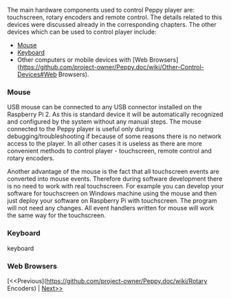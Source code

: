 The main hardware components used to control Peppy player are: touchscreen, rotary encoders and remote control. The details related to this devices were discussed already in the corresponding chapters. The other devices which can be used to control player include:
* [Mouse](https://github.com/project-owner/Peppy.doc/wiki/Other-Control-Devices#Mouse)
* [Keyboard](https://github.com/project-owner/Peppy.doc/wiki/Other-Control-Devices#Keyboard)
* Other computers or mobile devices with [Web Browsers](https://github.com/project-owner/Peppy.doc/wiki/Other-Control-Devices#Web Browsers). 

### Mouse
USB mouse can be connected to any USB connector installed on the Raspberry Pi 2. As this is standard device it will be automatically recognized and configured by the system without any manual steps. The mouse connected to the Peppy player is useful only during debugging/troubleshooting if because of some reasons there is no network access to the player. In all other cases it is useless as there are more convenient methods to control player - touchscreen, remote control and rotary encoders. 

Another advantage of the mouse is the fact that all touchscreen events are converted into mouse events. Therefore during software development there is no need to work with real touchscreen. For example you can develop your software for touchscreen on Windows machine using the mouse and then just deploy your software on Raspberry Pi with touchscreen. The program will not need any changes. All event handlers written for mouse will work the same way for the touchscreen.

### Keyboard
keyboard

### Web Browsers

[<<Previous](https://github.com/project-owner/Peppy.doc/wiki/Rotary Encoders) | [Next>>](https://github.com/project-owner/Peppy.doc/wiki/Cabling)
